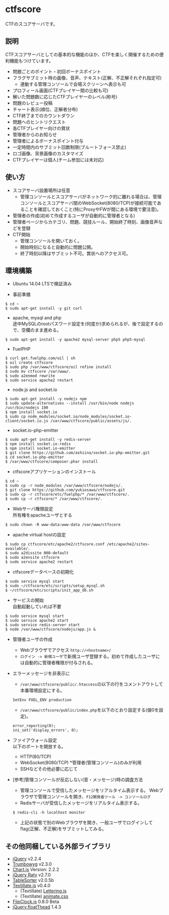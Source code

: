 ctfscore
========
CTFのスコアサーバです。

## 説明
CTFスコアサーバとしての基本的な機能のほか、CTFを楽しく開催するための便利機能もつけています。
- 問題ごとのポイント・初回ボーナスポイント
- フラグサブミット時の画像、音声、テキスト(正解、不正解それぞれ指定可)
    - 連動する管理コンソールで会場スクリーンへ表示も可
- プロフィール画面(CTFプレイヤー間の比較も可)
- 解いた問題数に応じたCTFプレイヤーのレベル(称号)
- 問題のレビュー投稿
- チャート表示(順位、正解者分布)
- CTF終了までのカウントダウン
- 問題へのヒントリクエスト
- 各CTFプレイヤー向けの賞状
- 管理者からのお知らせ
- 管理者によるボーナスポイント付与
- 一定時間内のサブミット回数制限(ブルートフォース禁止)
- ロゴ画像、背景画像のカスタマイズ
- CTFプレイヤーは個人(チーム参加には未対応)


## 使い方
- スコアサーバ設置場所は任意
    - 管理コンソールとスコアサーバがネットワーク的に離れる場合は、管理コンソールとスコアサーバ間のWebSocket(8080/TCP)が接続可能であることを確認しておくこと(特にProxyやFWが間にある環境で要注意)。
- 管理者の作成(初めて作成するユーザが自動的に管理者となる)
- 管理者ページからカテゴリ、問題、競技ルール、開始終了時刻、画像音声などを登録
- CTF開始
    - 管理コンソールを開いておく。
    - 開始時刻になると自動的に問題公開。
    - 終了時刻以降はサブミット不可。賞状へのアクセス可。


## 環境構築
- Ubuntu 14.04 LTSで検証済み

- 事前準備
```
$ cd ~
$ sudo apt-get install -y git curl
```

- apache, mysql and php  
途中MySQLのrootパスワード設定を(何度か)求められるが、後で設定するので、空欄のまま進める。
```
$ sudo apt-get install -y apache2 mysql-server php5 php5-mysql
```

- FuelPHP
```
$ curl get.fuelphp.com/oil | sh
$ oil create ctfscore
$ sudo php /var/www/ctfscore/oil refine install
$ sudo mv ctfscore /var/www/.
$ sudo a2enmod rewrite
$ sudo service apache2 restart
```

- node.js and socket.io
```
$ sudo apt-get install -y nodejs npm
$ sudo update-alternatives --install /usr/bin/node nodejs /usr/bin/nodejs 100
$ npm install socket.io
$ sudo cp node_modules/socket.io/node_modules/socket.io-client/socket.io.js /var/www/ctfscore/public/assets/js/.
```

- socket.io-php-emitter
```
$ sudo apt-get install -y redis-server
$ npm install socket.io-redis
$ npm install socket.io-emitter
$ git clone https://github.com/ashiina/socket.io-php-emitter.git
$ cd socket.io-php-emitter
$ /var/www/ctfscore/composer.phar install
```

- ctfscoreアプリケーションのインストール
```
$ cd ~
$ sudo cp -r node_modules /var/www/ctfscore/nodejs/.
$ git clone https://github.com/yukiosawa/ctfscore.git
$ sudo cp -r ctfscore/etc/fuelphp/* /var/www/ctfscore/.
$ sudo cp -r ctfscore/* /var/www/ctfscore/.
```

- Webサーバ権限設定  
所有権をapacheユーザとする
```
$ sudo chown -R www-data:www-data /var/www/ctfscore
```

- apache virtual hostの設定
```
$ sudo cp ctfscore/etc/apache2/ctfscore.conf /etc/apache2/sites-available/.
$ sudo a2dissite 000-default
$ sudo a2ensite ctfscore
$ sudo service apache2 restart
```

- ctfscoreデータベースの初期化
```
$ sudo service mysql start
$ sudo ~/ctfscore/etc/scripts/setup_mysql.sh
$ ~/ctfscore/etc/scripts/init_app_db.sh
```

- サービスの開始  
自動起動していれば不要
```
$ sudo service mysql start
$ sudo service apache2 start
$ sudo service redis-server start
$ node /var/www/ctfscore/nodejs/app.js &
```

- 管理者ユーザの作成
    - Webブラウザでアクセス `http://<hostname>/`
    - `ログイン -> 新規ユーザ`で新規ユーザ登録する。初めて作成したユーザには自動的に管理者権限が付与される。

- エラーメッセージを非表示に  
    - `/var/www/ctfscore/public/.htaccess`の以下の行をコメントアウトして本番環境設定にする。
    ```
    SetEnv FUEL_ENV production
    ```
    - `/var/www/ctfscore/public/index.php`を以下のとおり設定する(値0を設定)。
    ```
    error_reporting(0);
    ini_set('display_errors', 0);
    ```

- ファイアウォール設定  
以下のポートを開放する。
    - HTTP(80/TCP)
    - WebSocket(8080/TCP) *管理者(管理コンソール)のみが利用
    - SSHなどその他必要に応じて

- [参考]管理コンソールが反応しない(音・メッセージ)時の調査方法
    - 管理コンソールで受信したメッセージをリアルタイム表示する。
      Webブラウザで管理コンソールを開き、`F12開発者ツール -> コンソールログ`
    - Redisサーバが受信したメッセージをリアルタイム表示する。
    ```
    $ redis-cli -h localhost monitor
    ```
    - 上記の状態で別のWebブラウザを開き、一般ユーザでログインしてflag(正解、不正解)をサブミットしてみる。


## その他同梱している外部ライブラリ
* [jQuery](https://jquery.com/) v2.2.4
* [Trumbowyg](http://alex-d.github.io/Trumbowyg/) v2.3.0
* [Chart.js](http://www.chartjs.org/) Version: 2.2.2
* [jQuery Raty](https://github.com/wbotelhos/raty) v2.7.0
* [TableSorter](http://tablesorter.com/docs/) v2.0.5b
* [Textillate.js](http://textillate.js.org/) v0.4.0
    * (Textillate) [Lettering.js](https://github.com/davatron5000/Lettering.js)
    * (Textillate) [animate.css](https://github.com/daneden/animate.css)
* [FlipClock.js](http://flipclockjs.com/) 0.8.0 Beta
* [jQuery.floatThead](http://mkoryak.github.io/floatThead/) 1.4.3

